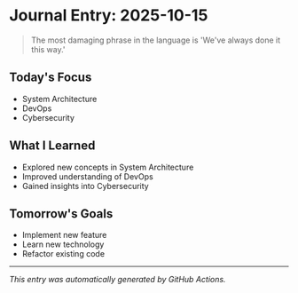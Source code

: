 # Journal Entry: 2025-10-15

> The most damaging phrase in the language is 'We've always done it this way.'

## Today's Focus
- System Architecture
- DevOps
- Cybersecurity

## What I Learned
- Explored new concepts in System Architecture
- Improved understanding of DevOps
- Gained insights into Cybersecurity

## Tomorrow's Goals
- Implement new feature
- Learn new technology
- Refactor existing code

---
*This entry was automatically generated by GitHub Actions.*